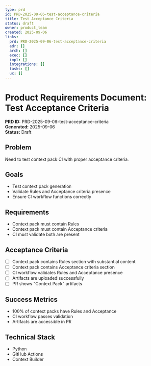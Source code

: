 ```yaml
---
type: prd
id: PRD-2025-09-06-test-acceptance-criteria
title: Test Acceptance Criteria
status: draft
owner: product_team
created: 2025-09-06
links:
  prd: PRD-2025-09-06-test-acceptance-criteria
  adr: []
  arch: []
  exec: []
  impl: []
  integrations: []
  tasks: []
  ux: []
---
```


# Product Requirements Document: Test Acceptance Criteria

**PRD ID:** PRD-2025-09-06-test-acceptance-criteria  
**Generated:** 2025-09-06  
**Status:** Draft

## Problem

Need to test context pack CI with proper acceptance criteria.

## Goals

- Test context pack generation
- Validate Rules and Acceptance criteria presence
- Ensure CI workflow functions correctly

## Requirements

- Context pack must contain Rules
- Context pack must contain Acceptance criteria
- CI must validate both are present

## Acceptance Criteria

- [ ] Context pack contains Rules section with substantial content
- [ ] Context pack contains Acceptance criteria section
- [ ] CI workflow validates Rules and Acceptance presence
- [ ] Artifacts are uploaded successfully
- [ ] PR shows "Context Pack" artifacts

## Success Metrics

- 100% of context packs have Rules and Acceptance
- CI workflow passes validation
- Artifacts are accessible in PR

## Technical Stack

- Python
- GitHub Actions
- Context Builder

